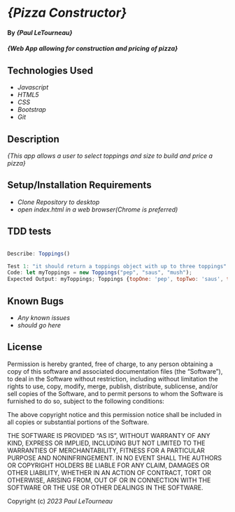 # _{Pizza Constructor}_

#### By _**{Paul LeTourneau}**_

#### _{Web App allowing for construction and pricing of pizza}_

## Technologies Used

* _Javascript_
* _HTML5_
* _CSS_
* _Bootstrap_
* _Git_

## Description

_{This app allows a user to select toppings and size to build and price a pizza}_

## Setup/Installation Requirements

* _Clone Repository to desktop_
* _open index.html in a web browser(Chrome is preferred)_

## TDD tests
```Javascript

Describe: Toppings()

Test 1: "it should return a toppings object with up to three toppings"
Code: let myToppings = new Toppings("pep", "saus", "mush");
Expected Output: myToppings; Toppings {topOne: 'pep', topTwo: 'saus', topThree: 'mush'}

```


## Known Bugs

* _Any known issues_
* _should go here_

## License

Permission is hereby granted, free of charge, to any person obtaining a copy of this software and associated documentation files (the “Software”), to deal in the Software without restriction, including without limitation the rights to use, copy, modify, merge, publish, distribute, sublicense, and/or sell copies of the Software, and to permit persons to whom the Software is furnished to do so, subject to the following conditions:

The above copyright notice and this permission notice shall be included in all copies or substantial portions of the Software.

THE SOFTWARE IS PROVIDED “AS IS”, WITHOUT WARRANTY OF ANY KIND, EXPRESS OR IMPLIED, INCLUDING BUT NOT LIMITED TO THE WARRANTIES OF MERCHANTABILITY, FITNESS FOR A PARTICULAR PURPOSE AND NONINFRINGEMENT. IN NO EVENT SHALL THE AUTHORS OR COPYRIGHT HOLDERS BE LIABLE FOR ANY CLAIM, DAMAGES OR OTHER LIABILITY, WHETHER IN AN ACTION OF CONTRACT, TORT OR OTHERWISE, ARISING FROM, OUT OF OR IN CONNECTION WITH THE SOFTWARE OR THE USE OR OTHER DEALINGS IN THE SOFTWARE.

Copyright (c) _2023_ _Paul LeTourneau_